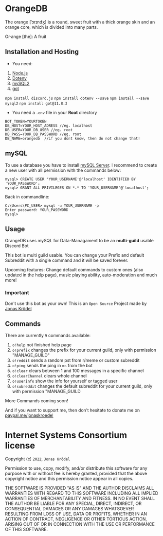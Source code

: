 ﻿# OrangeDB

The orange [ˈɔrɪndʒ] is a round, sweet fruit with a thick
orange skin and an orange core, which is divided into many parts.

Or·ange [the]: A fruit


## Installation and Hosting

- You need: 
1) [Node.js](https://nodejs.org/)
2) [Dotenv](https://www.npmjs.com/package/dotenv?ref=hackernoon.com)
3) [mySQL2](https://www.npmjs.com/package/mysql2)
4) [got](https://www.npmjs.com/package/got)

``npm install discord.js``
``npm install dotenv --save``
``npm install --save mysql2``
``npm install got@11.8.3``

- You need a ``.env`` file in your __Root__ directory

````
BOT_TOKEN=YOURTOKEN
DB_HOST=YOUR_HOST_ADRESS //eg. localhost
DB_USER=YOUR_DB_USER //eg. root
DB_PASS=YOUR_DB_PASSWORD //eg. root
DB_NAME=orangedb  //if you dont know, then do not change that!
````

## mySQL

To use a database you have to install [mySQL Server](https://dev.mysql.com/downloads/windows/installer/8.0.html).
I recommend to create a new user with all permission with the commands below:

````
mysql> CREATE USER 'YOUR_USERNAME'@'localhost' IDENTIFIED BY 'YOUR_PASSWORD'; 
mysql> GRANT ALL PRIVILEGES ON *.* TO 'YOUR_USERNAME'@'localhost';
````
Back in commandline:
````
C:\Users\PC_USER> mysql -u YOUR_USERNAME -p
Enter password: YOUR_PASSWORD
mysql>
````

## Usage

OrangeDB uses mySQL for Data-Managament to be an __multi-guild__ usable Discord Bot

This bot is multi guild usable. You can change your Prefix and default Subreddit 
with a single command and it will be saved forever. 

Upcoming features: Change default commands to custom ones (also updated in the help page), 
music playing ability, auto-moderation and much more!


### Important

Don't use this bot as your own! 
This is an ``Open Source`` Project made by [Jonas Krödel](https://github.com/jonaskroedel/)


## Commands

There are currently ``9`` commands available:
1) ``o!help`` not finished help page
2) ``o!prefix`` changes the prefix for your current guild, only with permission "MANAGE_GUILD" 
3) ``o!reddit`` sends a random pst from r/meme or custom subreddit 
4) ``o!ping`` sends the ping in `ms` from the bot 
5) ``o!clear`` clears between 1 and 100 messages in a specific channel
6) ``o!clearChannel`` clears whole channel
7) ``o!userinfo`` show the info for yourself or tagged user
8) ``o!subreddit`` changes the default subreddit for your current guild, only with permission "MANAGE_GUILD

More Commands coming soon!


And if you want to support me, then don't hesitate to donate me on [paypal.me/jonaskroedel](https://paypal.me/jonaskroedel)

Internet Systems Consortium license
===================================

Copyright (c) `2022`, `Jonas Krödel`

Permission to use, copy, modify, and/or distribute this software for any purpose
with or without fee is hereby granted, provided that the above copyright notice
and this permission notice appear in all copies.

THE SOFTWARE IS PROVIDED "AS IS" AND THE AUTHOR DISCLAIMS ALL WARRANTIES WITH
REGARD TO THIS SOFTWARE INCLUDING ALL IMPLIED WARRANTIES OF MERCHANTABILITY AND
FITNESS. IN NO EVENT SHALL THE AUTHOR BE LIABLE FOR ANY SPECIAL, DIRECT,
INDIRECT, OR CONSEQUENTIAL DAMAGES OR ANY DAMAGES WHATSOEVER RESULTING FROM LOSS
OF USE, DATA OR PROFITS, WHETHER IN AN ACTION OF CONTRACT, NEGLIGENCE OR OTHER
TORTIOUS ACTION, ARISING OUT OF OR IN CONNECTION WITH THE USE OR PERFORMANCE OF
THIS SOFTWARE.
